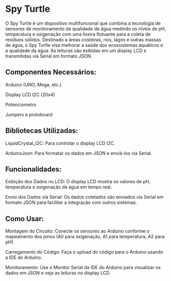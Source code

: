 # Spy Turtle
O Spy Turtle é um dispositivo multifuncional que combina a tecnologia de sensores de monitoramento da qualidade da água medindo os níveis de pH, temperatura e oxigenação com uma lixeira flutuante para a coleta de resíduos sólidos. Destinado a áreas costeiras, rios, lagos e outras massas de água, o Spy Turtle visa melhorar a saúde dos ecossistemas aquáticos e a qualidade da água. As leituras são exibidas em um display LCD e transmitidas via Serial em formato JSON.

## Componentes Necessários:
Arduino (UNO, Mega, etc.)

Display LCD I2C (20x4)

Potenciometro

Jumpers e protoboard
## Bibliotecas Utilizadas:
LiquidCrystal_I2C: Para controlar o display LCD I2C.

ArduinoJson: Para formatar os dados em JSON e enviá-los via Serial.
## Funcionalidades:
Exibição dos Dados no LCD: O display LCD mostra os valores de pH, temperatura e oxigenação da água em tempo real.

Envio dos Dados via Serial: Os dados coletados são enviados via Serial em formato JSON para facilitar a integração com outros sistemas.

## Como Usar:
Montagem do Circuito: Conecte os sensores ao Arduino conforme o mapeamento dos pinos (A0 para oxigenação, A1 para temperatura, A2 para pH).

Carregamento do Código: Faça o upload do código para o Arduino usando a IDE do Arduino.

Monitoramento: Use o Monitor Serial da IDE do Arduino para visualizar os dados em JSON e veja as leituras no display LCD.

